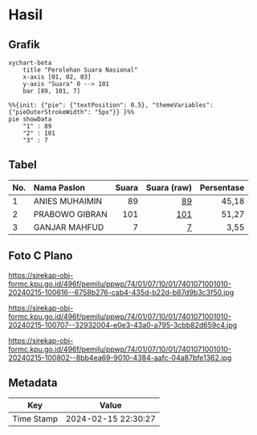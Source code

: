 # Hasil

## Grafik

```mermaid
xychart-beta
    title "Perolehan Suara Nasional"
    x-axis [01, 02, 03]
    y-axis "Suara" 0 --> 101
    bar [89, 101, 7]
```

```mermaid
%%{init: {"pie": {"textPosition": 0.5}, "themeVariables": {"pieOuterStrokeWidth": "5px"}} }%%
pie showData
    "1" : 89
    "2" : 101
    "3" : 7
```

## Tabel

| No. | Nama Paslon    | Suara | Suara (raw) | Persentase |
|:--- |:-------------- | -----:| -----------:| ----------:|
| 1   | ANIES MUHAIMIN | 89    | [89][p-1]   | 45,18      |
| 2   | PRABOWO GIBRAN | 101   | [101][p-2]  | 51,27      |
| 3   | GANJAR MAHFUD  | 7     | [7][p-3]    | 3,55       |


[p-1]: https://github.com/gigit-pemilu/pemilu-2024/blob/main/pilpres/hitung-suara/sub/74-sulawesi-tenggara/sub/01-kolaka/sub/07-pomalaa/sub/1001-dawi-dawi/sub/010-tps/sub/paslon-1.txt
[p-2]: https://github.com/gigit-pemilu/pemilu-2024/blob/main/pilpres/hitung-suara/sub/74-sulawesi-tenggara/sub/01-kolaka/sub/07-pomalaa/sub/1001-dawi-dawi/sub/010-tps/sub/paslon-2.txt
[p-3]: https://github.com/gigit-pemilu/pemilu-2024/blob/main/pilpres/hitung-suara/sub/74-sulawesi-tenggara/sub/01-kolaka/sub/07-pomalaa/sub/1001-dawi-dawi/sub/010-tps/sub/paslon-3.txt

## Foto C Plano

https://sirekap-obj-formc.kpu.go.id/496f/pemilu/ppwp/74/01/07/10/01/7401071001010-20240215-100616--6758b276-cab4-435d-b22d-b87d9b3c3f50.jpg

https://sirekap-obj-formc.kpu.go.id/496f/pemilu/ppwp/74/01/07/10/01/7401071001010-20240215-100707--32932004-e0e3-43a0-a795-3cbb82d659c4.jpg

https://sirekap-obj-formc.kpu.go.id/496f/pemilu/ppwp/74/01/07/10/01/7401071001010-20240215-100802--8bb4ea69-9010-4384-aafc-04a87bfe1362.jpg


## Metadata

| Key        | Value               |
| ---------- | ------------------- |
| Time Stamp | 2024-02-15 22:30:27 |



